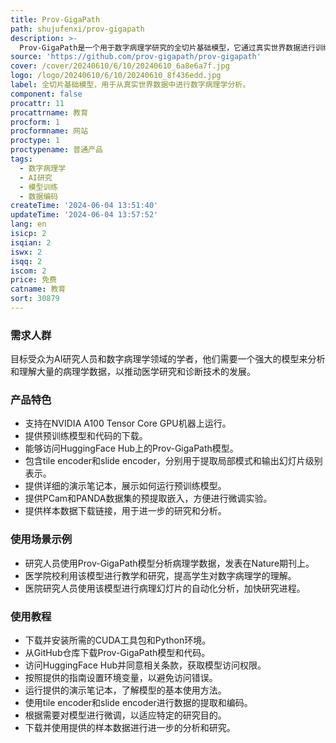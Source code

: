 ```yaml
---
title: Prov-GigaPath
path: shujufenxi/prov-gigapath
description: >-
  Prov-GigaPath是一个用于数字病理学研究的全切片基础模型，它通过真实世界数据进行训练，旨在支持AI研究人员在病理学基础模型和数字病理幻灯片数据编码方面的研究。该模型由多位作者共同开发，并在Nature期刊上发表。它不适用于临床护理或任何临床决策制定目的，仅限于研究使用。
source: 'https://github.com/prov-gigapath/prov-gigapath'
cover: /cover/20240610/6/10/20240610_6a8e6a7f.jpg
logo: /logo/20240610/6/10/20240610_8f436edd.jpg
label: 全切片基础模型，用于从真实世界数据中进行数字病理学分析。
component: false
procattr: 11
procattrname: 教育
procform: 1
procformname: 网站
proctype: 1
proctypename: 普通产品
tags:
  - 数字病理学
  - AI研究
  - 模型训练
  - 数据编码
createTime: '2024-06-04 13:51:40'
updateTime: '2024-06-04 13:57:52'
lang: en
isicp: 2
isqian: 2
iswx: 2
isqq: 2
iscom: 2
price: 免费
catname: 教育
sort: 30879
---
```




### 需求人群
目标受众为AI研究人员和数字病理学领域的学者，他们需要一个强大的模型来分析和理解大量的病理学数据，以推动医学研究和诊断技术的发展。

### 产品特色
* 支持在NVIDIA A100 Tensor Core GPU机器上运行。
* 提供预训练模型和代码的下载。
* 能够访问HuggingFace Hub上的Prov-GigaPath模型。
* 包含tile encoder和slide encoder，分别用于提取局部模式和输出幻灯片级别表示。
* 提供详细的演示笔记本，展示如何运行预训练模型。
* 提供PCam和PANDA数据集的预提取嵌入，方便进行微调实验。
* 提供样本数据下载链接，用于进一步的研究和分析。

### 使用场景示例
* 研究人员使用Prov-GigaPath模型分析病理学数据，发表在Nature期刊上。
* 医学院校利用该模型进行教学和研究，提高学生对数字病理学的理解。
* 医院研究人员使用该模型进行病理幻灯片的自动化分析，加快研究进程。

### 使用教程
* 下载并安装所需的CUDA工具包和Python环境。
* 从GitHub仓库下载Prov-GigaPath模型和代码。
* 访问HuggingFace Hub并同意相关条款，获取模型访问权限。
* 按照提供的指南设置环境变量，以避免访问错误。
* 运行提供的演示笔记本，了解模型的基本使用方法。
* 使用tile encoder和slide encoder进行数据的提取和编码。
* 根据需要对模型进行微调，以适应特定的研究目的。
* 下载并使用提供的样本数据进行进一步的分析和研究。

  
